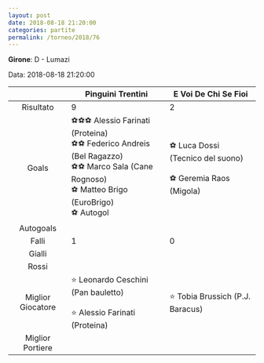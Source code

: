 ```yaml
---
layout: post
date: 2018-08-18 21:20:00
categories: partite
permalink: /torneo/2018/76
---
```

**Girone**: D - Lumazi

Data: 2018-08-18 21:20:00

| | Pinguini Trentini | E Voi De Chi Se Fioi |
|:-----:|-----|-----|
Risultato|9|2
Goals|⚽⚽⚽ Alessio Farinati (Proteina)<br/>⚽⚽ Federico Andreis (Bel Ragazzo)<br/>⚽⚽ Marco Sala (Cane Rognoso)<br/>⚽ Matteo Brigo (EuroBrigo)<br/>⚽   Autogol|⚽ Luca Dossi (Tecnico del suono)<br/><br/>⚽ Geremia Raos (Migola)<br/>
Autogoals||
Falli|1|0
Gialli||
Rossi||
Miglior Giocatore|⭐ Leonardo Ceschini (Pan bauletto)<br/><br/>⭐ Alessio Farinati (Proteina)<br/>|⭐ Tobia Brussich (P.J. Baracus)<br/>
Miglior Portiere||